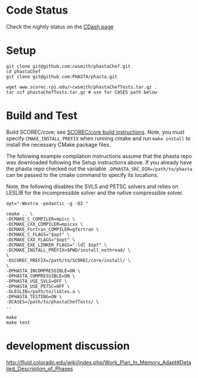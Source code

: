 # Code Status
Check the nightly status on the
[CDash page](http://my.cdash.org/index.php?project=phastaChef)

# Setup
    git clone git@github.com:cwsmith/phastaChef.git
    cd phastaChef
    git clone git@github.com:PHASTA/phasta.git

    wget www.scorec.rpi.edu/~cwsmith/phastaChefTests.tar.gz .
    tar xzf phastaChefTests.tar.gz # use for CASES path below

# Build and Test

Build SCOREC/core; see [SCOREC/core build
instructions](https://github.com/SCOREC/core/wiki/General-Build-instructions).  Note, you must specify `CMAKE_INSTALL_PREFIX` when running cmake and run `make install` to install the necessary CMake package files.

The following example compilation instructions assume that the phasta repo was
downloaded following the Setup instructions above.  If you already have the
phasta repo checked out the variable `-DPHASTA_SRC_DIR=/path/to/phasta` can 
be passed to the cmake command to specify its locations.

Note, the following disables the SVLS and PETSC solvers and relies on LESLIB for the incompressible solver and the native compressible solver.

    opt="-Wextra -pedantic -g -O2 "
    
    cmake .. \
    -DCMAKE_C_COMPILER=mpicc \
    -DCMAKE_CXX_COMPILER=mpicxx \
    -DCMAKE_Fortran_COMPILER=gfortran \
    -DCMAKE_C_FLAGS="$opt" \
    -DCMAKE_CXX_FLAGS="$opt" \
    -DCMAKE_EXE_LINKER_FLAGS="-ldl $opt" \
    -DCMAKE_INSTALL_PREFIX=$PWD/install_nothread/ \
    \
    -DSCOREC_PREFIX=/path/to/SCOREC/core/install/ \
    \
    -DPHASTA_INCOMPRESSIBLE=ON \
    -DPHASTA_COMPRESSIBLE=ON \
    -DPHASTA_USE_SVLS=OFF \
    -DPHASTA_USE_PETSC=OFF \
    -DLESLIB=/path/to/libles.a \
    -DPHASTA_TESTING=ON \
    -DCASES=/path/to/phastaChefTests/ \
    ..

    make
    make test


# development discussion

http://fluid.colorado.edu/wiki/index.php/Work_Plan_In_Memory_Adapt#Detailed_Description_of_Phases
